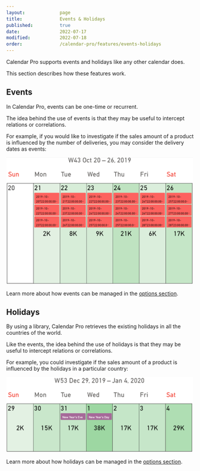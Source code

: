 ```yaml
---
layout:             page
title:              Events & Holidays
published:          true
date:               2022-07-17
modified:           2022-07-18
order:              /calendar-pro/features/events-holidays
---
```


Calendar Pro supports events and holidays like any other calendar does.

This section describes how these features work.

## Events
In Calendar Pro, events can be one-time or recurrent.

The idea behind the use of events is that they may be useful to intercept relations or correlations.

For example, if you would like to investigate if the sales amount of a product is influenced by the number of deliveries, you may consider the delivery dates as events:

<img src="images/events.png" width="500" alt="Events in Calendar pro">

Learn more about how events can be managed in the [options section](../options/events/index.md).

## Holidays
By using a library, Calendar Pro retrieves the existing holidays in all the countries of the world.

Like the events, the idea behind the use of holidays is that they may be useful to intercept relations or correlations.

For example, you could investigate if the sales amount of a product is influenced by the holidays in a particular country:

<img src="images/holidays.png" width="500" alt="Holidays in Calendar pro">

Learn more about how holidays can be managed in the [options section](../options/holidays/index.md).